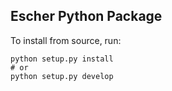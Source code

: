 Escher Python Package
---------------------

To install from source, run:

```
python setup.py install
# or
python setup.py develop
```

